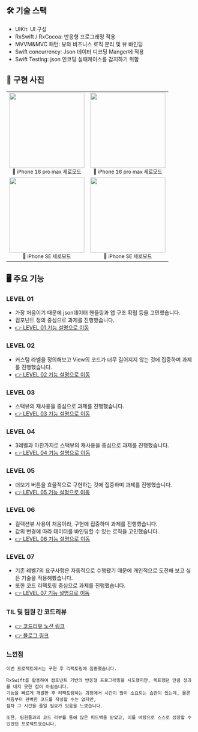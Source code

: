 ## 🛠 기술 스택
- UIKit: UI 구성
- RxSwift / RxCocoa: 반응형 프로그래밍 적용
- MVVM&MVC 패턴: 뷰와 비즈니스 로직 분리 및 뷰 바인딩
- Swift concurrency: Json 데이터 디코딩 Manger에 적용
- Swift Testing: json 인코딩 실패케이스를 감지하기 위함

## 📱 구현 사진

<table>
  <tr>
    <td align="center">
      <img src="https://github.com/user-attachments/assets/dda805fd-9a7e-4a8a-b20b-99bf792a9eb3" width="200"><br>
      <sub>📌 iPhone 16 pro max 세로모드</sub>
    </td>
    <td align="center">
      <img src="https://github.com/user-attachments/assets/372f68a6-f781-486c-88f5-219197d559d1" height="200"><br>
      <sub>📌 iPhone 16 pro max 세로모드</sub>
    </td>
  </tr>
  <td align="center">
      <img src="https://github.com/user-attachments/assets/648e9311-db76-461b-b0bf-f3e92aabcbd1" width="200"><br>
      <sub>📌 iPhone SE 세로모드</sub>
    </td>
    <td align="center">
      <img src="https://github.com/user-attachments/assets/93e5518b-fb86-45b2-9e6e-adfeb8ab2e08" height="200"><br>
      <sub>📌 iPhone SE 세로모드</sub>
    </td>
  </tr>
</table>



## 🖥 주요 기능

### LEVEL 01
- 가장 처음이기 때문에 json데이터 핸들링과 앱 구조 확립 등을 고민했습니다.
- 컴포넌트 정의 중심으로 과제를 진행했습니다.
- [👉 LEVEL 01 기능 설명으로 이동](https://github.com/QuaRang1225/enhancement-nbc/blob/feature/%2316-level-01/project-book-series/README.md)
### LEVEL 02
- 커스텀 라벨을 정의해보고 View의 코드가 너무 길어지지 않는 것에 집중하며 과제를 진행했습니다.
- [👉 LEVEL 02 기능 설명으로 이동](https://github.com/QuaRang1225/enhancement-nbc/tree/feature/%2317-level-02/project-book-series/README.md)
### LEVEL 03
- 스택뷰의 재사용을 중심으로 과제를 진행했습니다.
- [👉 LEVEL 03 기능 설명으로 이동](https://github.com/QuaRang1225/enhancement-nbc/tree/feature/%2319-level-03/project-book-series/README.md)
### LEVEL 04
- 3레벨과 마찬가지로 스택뷰의 재사용을 중심으로 과제를 진행했습니다.
- [👉 LEVEL 04 기능 설명으로 이동](https://github.com/QuaRang1225/enhancement-nbc/tree/feature/%2320-level-04/project-book-series/README.md)
### LEVEL 05
- 더보기 버튼을 효율적으로 구현하는 것에 집중하며 과제를 진행했습니다.
- [👉 LEVEL 05 기능 설명으로 이동](https://github.com/QuaRang1225/enhancement-nbc/blob/feature/%2321-level-05/project-book-series/README.md)
### LEVEL 06
- 컬렉션뷰 사용이 처음이라, 구현에 집중하며 과제를 진행했습니다.
- 값의 변경에 따라 데이터를 바인딩할 수 있는 로직을 고민했습니다.
- [👉 LEVEL 06 기능 설명으로 이동](https://github.com/QuaRang1225/enhancement-nbc/tree/feature/%2322-level-06/project-book-series#README.md)
### LEVEL 07
- 기존 레벨7의 요구사항은 자동적으로 수행됐기 때문에 개인적으로 도전해 보고 싶은 기술을 적용해봤습니다.
- 또한 코드 리펙토링 중심으로 과제를 진행했습니다.
- [👉 LEVEL 07 기능 설명으로 이동](https://github.com/QuaRang1225/enhancement-nbc/tree/feature/%2323-level-07/project-book-series#readme)
### TIL 및 팀원 간 코드리뷰
- [👉 코드리뷰 노션 링크](https://www.notion.so/teamsparta/2-1bf2dc3ef514814bb0c8ec13c2cf4533)
- [👉 블로그 링크](https://quarang.tistory.com/102)
### 느낀점
```
이번 프로젝트에서는 구현 후 리팩토링에 집중했습니다.

RxSwift를 활용하여 컴포넌트 기반의 반응형 프로그래밍을 시도했지만, 목표했던 만큼 성과를 내지 못한 점이 아쉽습니다.
기능을 빠르게 개발한 후 리팩토링하는 과정에서 시간이 많이 소요되는 습관이 있는데, 물론 처음부터 완벽한 코드를 작성할 수는 없지만,
점차 그 시간을 줄일 필요가 있음을 느꼈습니다.

또한, 팀원들과의 코드 리뷰를 통해 많은 피드백을 받았고, 이를 바탕으로 스스로 성장할 수 있었던 프로젝트였습니다.
```
